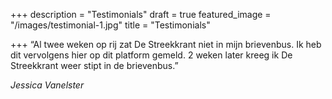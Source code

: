 +++
description = "Testimonials"
draft = true
featured_image = "/images/testimonial-1.jpg"
title = "Testimonials"

+++
“Al twee weken op rij zat De Streekkrant niet in mijn brievenbus. Ik heb dit vervolgens hier op dit platform gemeld. 2 weken later kreeg ik De Streekkrant weer stipt in de brievenbus.”

_Jessica Vanelster_